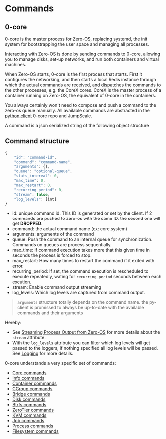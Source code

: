 # Commands

## 0-core

0-core is the master process for Zero-OS, replacing systemd, the init system for bootstrapping the user space and managing all processes.

Interacting with Zero-OS is done by sending commands to 0-core, allowing you to manage disks, set-up networks, and run both containers and virtual machines.

When Zero-OS starts, 0-core is the first process that starts. First it configures the networking, and then starts a local Redis instance through which the actual commands are received, and dispatches the commands to the other processes, e.g. the CoreX cores. CoreX is the master process of a container running on Zero-OS, the equivalent of 0-core in the containers.

You always certainly won't need to compose and push a command to the zero-os queue manually. All available commands are abstracted in the [python client](../../client/py-client) 0-core repo and JumpScale.

A command is a json serialized string of the following object structure

## Command structure

```javascript
{
	"id": "command-id",
	"command": "command-name",
	"arguments": {},
	"queue": "optional-queue",
	"stats_interval": 0,
	"max_time": 0,
	"max_restart": 0,
	"recurring_period": 0,
	"stream": false,
	"log_levels": [int]
}
```

- id: unique command id. This ID is generated or set by the client. If 2 commands are pushed to zero-os with the same ID. the second one will get **DROPPED**.
- command: the actual command name (ex: core.system)
- arguments: arguments of the command
- queue: Push the command to an internal queue for synchronization. Commands on queues are process sequentially.
- max_time: If command execution takes more that this given time in seconds the process is forced to stop.
- max_restart: How many times to restart the command if it exited with error.
- recurring_period: If set, the command execution is rescheduled to execute repeatedly, wating for `recurring_period` seconds between each excution.
- stream: Enable command output streaming
- log_levels: Which log levels are captured from command output.

> `arguments` structure totally depends on the command name. the py-client is promissed to always be up-to-date with the available commands and their arguments


Hereby:
- See [Streaming Process Output from Zero-OS](../streaming.md) for more details about the `stream` attribute.
- With the `log_levels` attribute you can filter which log levels will get passed to the loggers, if nothing specified all log levels will be passed. See [Logging](../../monitoring/logging.md) for more details.

0-core understands a very specific set of commands:
- [Core commands](core.md)
- [Info commands](info.md)
- [Container commands](container.md)
- [CGroup commands](cgroup.md)
- [Bridge commands](bridge.md)
- [Disk commands](disk.md)
- [Btrfs commands](btrfs.md)
- [ZeroTier commands](zerotier.md)
- [KVM commands](kvm.md)
- [Job commands](job.md)
- [Process commands](process.md)
- [Filesystem commands](filesystem.md)